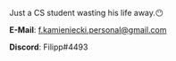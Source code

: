 Just a CS student wasting his life away.😶


__E-Mail__: f.kamieniecki.personal@gmail.com

__Discord__: Filipp#4493
